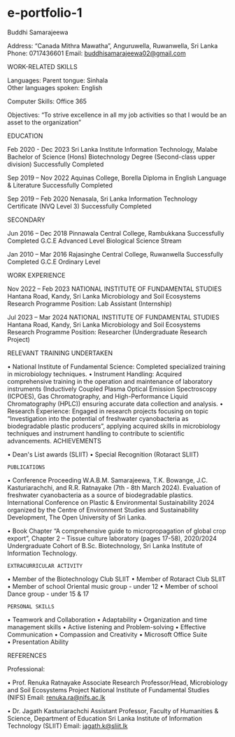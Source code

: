 # e-portfolio-1
Buddhi Samarajeewa












Address: “Canada Mithra Mawatha”, Anguruwella, Ruwanwella, Sri Lanka
Phone: 0717436601
Email: buddhisamarajeewa02@gmail.com



WORK-RELATED SKILLS

Languages:	Parent tongue:		Sinhala					
Other languages spoken:	English	

Computer Skills:	Office 365

Objectives:	“To strive excellence in all my job activities so that I would be an asset to the organization”
	
	
EDUCATION

Feb 2020 - Dec 2023			Sri Lanka Institute Information Technology, Malabe
					             Bachelor of Science (Hons) Biotechnology Degree 
						(Second-class upper division)
						Successfully Completed

Sep 2019 – Nov 2022			Aquinas College, Borella
						Diploma in English Language & Literature
						Successfully Completed

Sep 2019 – Feb 2020			Nenasala, Sri Lanka
						Information Technology Certificate (NVQ Level 3) 
						Successfully Completed



SECONDARY 

Jun 2016 – Dec 2018     		Pinnawala Central College, Rambukkana 
			Successfully Completed G.C.E Advanced Level 
			Biological Science Stream		

Jan 2010 – Mar 2016     		Rajasinghe Central College, Ruwanwella
  		Successfully Completed G.C.E Ordinary Level	
		

WORK EXPERIENCE

Nov 2022 – Feb 2023			NATIONAL INSTITUTE OF FUNDAMENTAL STUDIES
		 	Hantana Road, Kandy, Sri Lanka
			Microbiology and Soil Ecosystems Research Programme
			Position: Lab Assistant (Internship)

Jul 2023 – Mar 2024			NATIONAL INSTITUTE OF FUNDAMENTAL STUDIES
		 	Hantana Road, Kandy, Sri Lanka
			Microbiology and Soil Ecosystems Research Programme
			Position: Researcher (Undergraduate Research Project)


RELEVANT TRAINING UNDERTAKEN 

•	National Institute of Fundamental Science: Completed specialized training in microbiology techniques.
•	Instrument Handling: Acquired comprehensive training in the operation and maintenance of laboratory instruments (Inductively Coupled Plasma Optical Emission Spectroscopy (ICPOES), Gas Chromatography, and High-Performance Liquid Chromatography (HPLC)) ensuring accurate data collection and analysis.
•	Research Experience: Engaged in research projects focusing on topic “Investigation into the potential of freshwater cyanobacteria as biodegradable plastic producers”, applying acquired skills in microbiology techniques and instrument handling to contribute to scientific advancements.
	ACHIEVEMENTS

•	Dean's List awards (SLIIT) 
•	Special Recognition (Rotaract SLIIT)

	PUBLICATIONS

•	Conference Proceeding
W.A.B.M. Samarajeewa, T.K. Bowange, J.C. Kasturiarachchi, and R.R. Ratnayake (7th - 8th March 2024). Evaluation of freshwater cyanobacteria as a source of biodegradable plastics. International Conference on Plastic & Environmental Sustainability 2024 organized by the Centre of Environment Studies and Sustainability Development, The Open University of Sri Lanka.

•	Book Chapter
“A comprehensive guide to micropropagation of global crop export”, Chapter 2 – Tissue culture laboratory (pages 17-58), 2020/2024 Undergraduate Cohort of B.Sc. Biotechnology, Sri Lanka Institute of Information Technology.

	EXTRACURRICULAR ACTIVITY

•	Member of the Biotechnology Club SLIIT
•	Member of Rotaract Club SLIIT
•	Member of school Oriental music group - under 12
•	Member of school Dance group - under 15 & 17

	PERSONAL SKILLS
			
•	Teamwork and Collaboration
•	Adaptability
•	Organization and time management skills 
•	Active listening and Problem-solving
•	Effective Communication
•	Compassion and Creativity
•	Microsoft Office Suite	
•	Presentation Ability



REFERENCES

Professional:

•	Prof. Renuka Ratnayake 
Associate Research Professor/Head, 
Microbiology and Soil Ecosystems Project 
National Institute of Fundamental Studies (NIFS) 
Email: renuka.ra@nifs.ac.lk 

•	Dr. Jagath Kasturiarachchi 
Assistant Professor, 
Faculty of Humanities & Science, 
Department of Education 
Sri Lanka Institute of Information Technology (SLIIT)
Email: jagath.k@sliit.lk

